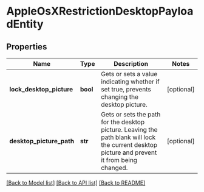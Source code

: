 # AppleOsXRestrictionDesktopPayloadEntity

## Properties
Name | Type | Description | Notes
------------ | ------------- | ------------- | -------------
**lock_desktop_picture** | **bool** | Gets or sets a value indicating whether if set true, prevents changing the desktop picture. | [optional] 
**desktop_picture_path** | **str** | Gets or sets the path for the desktop picture. Leaving the path blank will lock the current desktop picture and prevent it from being changed. | [optional] 

[[Back to Model list]](../README.md#documentation-for-models) [[Back to API list]](../README.md#documentation-for-api-endpoints) [[Back to README]](../README.md)


